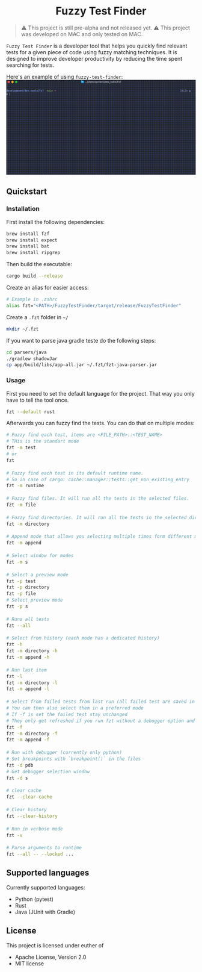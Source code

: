 <div align="center">

# Fuzzy Test Finder

</div>

> ⚠️ This project is still pre-alpha and not released yet.
> ⚠️ This project was developed on MAC and only tested on MAC.


`Fuzzy Test Finder` is a developer tool that helps you quickly find relevant tests for a given piece of code using fuzzy matching techniques. It is designed to improve developer productivity by reducing the time spent searching for tests.

Here's an example of using `fuzzy-test-finder`:
![demo.gif](./demo.gif)

## Quickstart

### Installation

First install the following dependencies:

```bash
brew install fzf
brew install expect
brew install bat
brew install ripgrep
```

Then build the executable:

```bash
cargo build --release
```

Create an alias for easier access:

```sh
# Example in .zshrc
alias fzt="<PATH>/FuzzyTestFinder/target/release/FuzzyTestFinder"
```

Create a `.fzt` folder in `~/`

```bash
mkdir ~/.fzt
```

If you want to parse java gradle teste do the following steps:

```bash
cd parsers/java
./gradlew shadowJar
cp app/build/libs/app-all.jar ~/.fzt/fzt-java-parser.jar
```

### Usage

First you need to set the default language for the project. That way you only have to tell the tool once.

```bash
fzt --default rust 
```

Afterwards you can fuzzy find the tests. You can do that on multiple modes:

```bash
# Fuzzy find each test, items are <FILE_PATH>::<TEST_NAME>
# THis is the standart mode
fzt -m test
# or
fzt

# Fuzzy find each test in its default runtime name.
# So in case of cargo: cache::manager::tests::get_non_existing_entry
fzt -m runtime

# Fuzzy find files. It will run all the tests in the selected files.
fzt -m file

# Fuzzy find directories. It will run all the tests in the selected directories.
fzt -m directory

# Append mode that allows you selecting multiple times form different modes.
fzt -m append

# Select window for modes
fzt -m s

# Select a preview mode
fzt -p test
fzt -p directory
fzt -p file
# Select preview mode
fzt -p s

# Runs all tests
fzt --all

# Select from history (each mode has a dedicated history)
fzt -h
fzt -m directory -h
fzt -m append -h

# Run last item
fzt -l
fzt -m directory -l
fzt -m append -l

# Select from failed tests from last run (all failed test are saved in a set)
# You can then also select them in a preferred mode
# If -f is set the failed test stay unchanged
# They only get refreshed if you run fzt without a debugger option and -f
fzt -f
fzt -m directory -f
fzt -m append -f

# Run with debugger (currently only python)
# Set breakpoints with `breakpoint()` in the files
fzt -d pdb
# Get debugger selection window
fzt -d s

# clear cache
fzt --clear-cache

# Clear history
fzt --clear-history

# Run in verbose mode
fzt -v

# Parse arguments to runtime
fzt --all -- --locked ...
```

## Supported languages

Currently supported languages:

- Python (pytest)
- Rust
- Java (JUnit with Gradle)

## License

This project is licensed under euther of

* Apache License, Version 2.0
* MIT license
